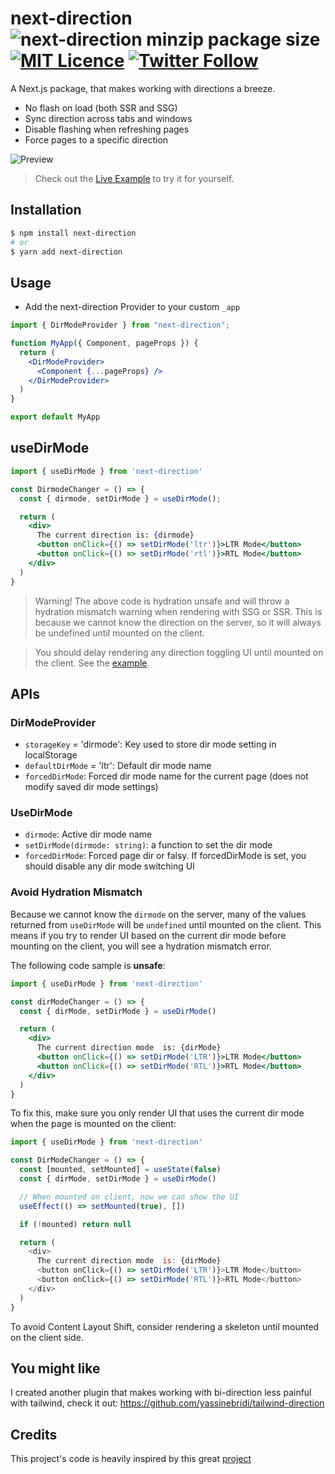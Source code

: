 # next-direction ![next-direction minzip package size](https://img.shields.io/bundlephobia/minzip/next-direction) [![MIT Licence](https://badges.frapsoft.com/os/mit/mit.svg?v=103)](https://opensource.org/licenses/mit-license.php) [![Twitter Follow](https://img.shields.io/twitter/follow/yassinebridi.svg?style=social&label=Follow)](https://twitter.com/yassinebridi)

A Next.js package, that makes working with directions a breeze.
- No flash on load (both SSR and SSG)
- Sync direction across tabs and windows
- Disable flashing when refreshing pages
- Force pages to a specific direction

![Preview](https://user-images.githubusercontent.com/18403595/106338627-84586700-6294-11eb-81d4-387cda9d1525.gif)
> Check out the [Live Example](https://next-direction.vercel.app/) to try it for yourself.

## Installation

```bash
$ npm install next-direction
# or
$ yarn add next-direction
```

## Usage

- Add the next-direction Provider to your custom `_app`

```jsx
import { DirModeProvider } from "next-direction";

function MyApp({ Component, pageProps }) {
  return (
    <DirModeProvider>
      <Component {...pageProps} />
    </DirModeProvider>
  )
}

export default MyApp
```

## useDirMode
```jsx
import { useDirMode } from 'next-direction'

const DirmodeChanger = () => {
  const { dirmode, setDirMode } = useDirMode();

  return (
    <div>
      The current direction is: {dirmode}
      <button onClick={() => setDirMode('ltr')}>LTR Mode</button>
      <button onClick={() => setDirMode('rtl')}>RTL Mode</button>
    </div>
  )
}
```

> Warning! The above code is hydration unsafe and will throw a hydration mismatch warning when rendering with SSG or SSR. This is because we cannot know the direction on the server, so it will always be undefined until mounted on the client.

> You should delay rendering any direction toggling UI until mounted on the client. See the [example](https://github.com/yassinebridi/next-direction/blob/main/README.md#avoid-hydration-mismatch).

## APIs

### DirModeProvider
- `storageKey` = 'dirmode': Key used to store dir mode setting in localStorage
- `defaultDirMode` = 'ltr': Default dir mode name
- `forcedDirMode`: Forced dir mode name for the current page (does not modify saved dir mode settings)

### UseDirMode
- `dirmode`: Active dir mode name
- `setDirMode(dirmode: string)`: a function to set the dir mode
- `forcedDirMode`: Forced page dir or falsy. If forcedDirMode is set, you should disable any dir mode switching UI

### Avoid Hydration Mismatch

Because we cannot know the `dirmode` on the server, many of the values returned from `useDirMode` will be `undefined` until mounted on the client. This means if you try to render UI based on the current dir mode before mounting on the client, you will see a hydration mismatch error.

The following code sample is **unsafe**:

```jsx
import { useDirMode } from 'next-direction'

const dirModeChanger = () => {
  const { dirMode, setDirMode } = useDirMode()

  return (
    <div>
      The current direction mode  is: {dirMode}
      <button onClick={() => setDirMode('LTR')}>LTR Mode</button>
      <button onClick={() => setDirMode('RTL')}>RTL Mode</button>
    </div>
  )
}
```

To fix this, make sure you only render UI that uses the current dir mode when the page is mounted on the client:

```js
import { useDirMode } from 'next-direction'

const DirModeChanger = () => {
  const [mounted, setMounted] = useState(false)
  const { dirMode, setDirMode } = useDirMode()

  // When mounted on client, now we can show the UI
  useEffect(() => setMounted(true), [])

  if (!mounted) return null

  return (
    <div>
      The current direction mode  is: {dirMode}
      <button onClick={() => setDirMode('LTR')}>LTR Mode</button>
      <button onClick={() => setDirMode('RTL')}>RTL Mode</button>
    </div>
  )
}
```

To avoid Content Layout Shift, consider rendering a skeleton until mounted on the client side.

## You might like
I created another plugin that makes working with bi-direction less painful with tailwind, check it out:
https://github.com/yassinebridi/tailwind-direction

## Credits
This project's code is heavily inspired by this great [project](https://github.com/pacocoursey/next-themes)
